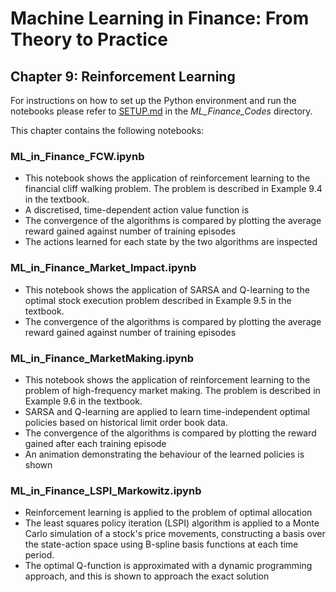 # Machine Learning in Finance: From Theory to Practice

## Chapter 9: Reinforcement Learning

For instructions on how to set up the Python environment and run the notebooks please refer to [SETUP.md](../SETUP.md) in the *ML_Finance_Codes* directory.

This chapter contains the following notebooks:

### ML_in_Finance_FCW.ipynb

 * This notebook shows the application of reinforcement learning to the financial cliff walking problem. The problem is described in Example 9.4 in the textbook.
 * A discretised, time-dependent action value function is 
 * The convergence of the algorithms is compared by plotting the average reward gained against number of training episodes
 * The actions learned for each state by the two algorithms are inspected

###  ML_in_Finance_Market_Impact.ipynb
 * This notebook shows the application of SARSA and Q-learning to the optimal stock execution problem described in Example 9.5 in the textbook.
 * The convergence of the algorithms is compared by plotting the average reward gained against number of training episodes

### ML_in_Finance_MarketMaking.ipynb
 * This notebook shows the application of reinforcement learning to the problem of high-frequency market making. The problem is described in Example 9.6 in the textbook.
 * SARSA and Q-learning are applied to learn time-independent optimal policies based on historical limit order book data.
 * The convergence of the algorithms is compared by plotting the reward gained after each training episode
 * An animation demonstrating the behaviour of the learned policies is shown

### ML_in_Finance_LSPI_Markowitz.ipynb
 * Reinforcement learning is applied to the problem of optimal allocation
 * The least squares policy iteration (LSPI) algorithm is applied to a Monte Carlo simulation of a stock's price movements, constructing a basis over the state-action space using B-spline basis functions at each time period.
* The optimal Q-function is approximated with a dynamic programming approach, and this is shown to approach the exact solution